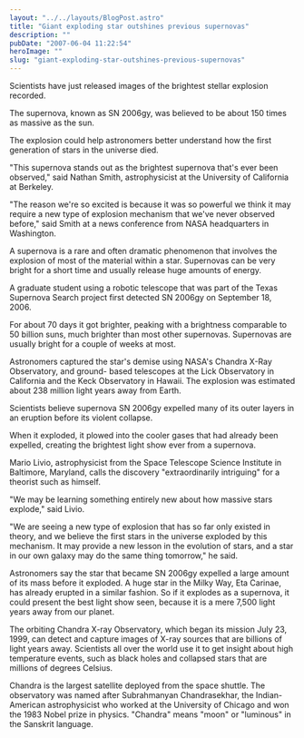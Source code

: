 ```yaml
---
layout: "../../layouts/BlogPost.astro"
title: "Giant exploding star outshines previous supernovas"
description: ""
pubDate: "2007-06-04 11:22:54"
heroImage: ""
slug: "giant-exploding-star-outshines-previous-supernovas"
---
```


Scientists have just released images of the brightest stellar explosion recorded.

The supernova, known as SN 2006gy, was believed to be about 150 times as massive as the sun.

The explosion could help astronomers better understand how the first generation of stars in the universe died.

"This supernova stands out as the brightest supernova that's ever been observed," said Nathan Smith, astrophysicist at the University of California at Berkeley.

"The reason we're so excited is because it was so powerful we think it may require a new type of explosion mechanism that we've never observed before," said Smith at a news conference from NASA headquarters in Washington.

A supernova is a rare and often dramatic phenomenon that involves the explosion of most of the material within a star. Supernovas can be very bright for a short time and usually release huge amounts of energy.

A graduate student using a robotic telescope that was part of the Texas Supernova Search project first detected SN 2006gy on September 18, 2006.

For about 70 days it got brighter, peaking with a brightness comparable to 50 billion suns, much brighter than most other supernovas. Supernovas are usually bright for a couple of weeks at most.

Astronomers captured the star's demise using NASA's Chandra X-Ray Observatory, and ground- based telescopes at the Lick Observatory in California and the Keck Observatory in Hawaii. The explosion was estimated about 238 million light years away from Earth.

Scientists believe supernova SN 2006gy expelled many of its outer layers in an eruption before its violent collapse.

When it exploded, it plowed into the cooler gases that had already been expelled, creating the brightest light show ever from a supernova.

Mario Livio, astrophysicist from the Space Telescope Science Institute in Baltimore, Maryland, calls the discovery "extraordinarily intriguing" for a theorist such as himself.

"We may be learning something entirely new about how massive stars explode," said Livio.

"We are seeing a new type of explosion that has so far only existed in theory, and we believe the first stars in the universe exploded by this mechanism. It may provide a new lesson in the evolution of stars, and a star in our own galaxy may do the same thing tomorrow," he said.

Astronomers say the star that became SN 2006gy expelled a large amount of its mass before it exploded. A huge star in the Milky Way, Eta Carinae, has already erupted in a similar fashion. So if it explodes as a supernova, it could present the best light show seen, because it is a mere 7,500 light years away from our planet.

The orbiting Chandra X-ray Observatory, which began its mission July 23, 1999, can detect and capture images of X-ray sources that are billions of light years away. Scientists all over the world use it to get insight about high temperature events, such as black holes and collapsed stars that are millions of degrees Celsius.

Chandra is the largest satellite deployed from the space shuttle. The observatory was named after Subrahmanyan Chandrasekhar, the Indian-American astrophysicist who worked at the University of Chicago and won the 1983 Nobel prize in physics. "Chandra" means "moon" or "luminous" in the Sanskrit language.
